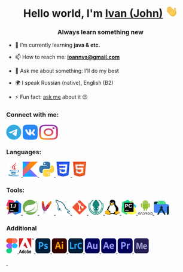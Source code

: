 <h1 align="center">Hello world, I'm <a href="https://t.me/ioannvs" target="_blank">Ivan (John)</a>
  <a href="https://t.me/ioannvs"> <img src="https://github.com/IoannVS/IoannVS/blob/main/icons/Hi.gif" height="32" /> </a>
</h1>
<h3 align="center">Always learn something new</h3>


- 🌱 I’m currently learning **java & etc.**

- 📫 How to reach me: **ioannvs@gmail.com**

- 💬 Ask me about something: I'll do my best

- 🌍 I speak Russian (native), English (B2)

- ⚡ Fun fact: <a href="https://t.me/ioannvs" target="blank">ask me</a> about it 😉

### Connect with me:
<p align="left">
  <a href="https://t.me/ioannvs" target="blank"><img align="center" src="https://github.com/IoannVS/IoannVS/blob/main/icons/social/Telegram.svg" alt="t.me/ioannvs" height="40" width="40" /></a>
  <a href="https://vk.com/ioannvs" target="blank"><img align="center" src="https://github.com/IoannVS/IoannVS/blob/main/icons/social/vk.svg" alt="vk.com/ioannvs" height="40" width="40" /></a>
  <a href="https://instagram.com/ioann.vs" target="blank"><img align="center" src="https://github.com/IoannVS/IoannVS/blob/main/icons/social/Instagram.svg" alt="ioann.vs" height="40" width="50" /></a>
</p>

### Languages:
<p align="left">
  <a href="https://www.java.com" target="_blank" rel="noreferrer"> <img src="https://github.com/IoannVS/IoannVS/blob/main/icons/languages/Java.svg" alt="Java" width="40" height="40"/> </a>
  <a href="https://kotlinlang.org" target="_blank" rel="noreferrer"> <img src="https://github.com/IoannVS/IoannVS/blob/main/icons/languages/Kotlin.svg" alt="Kotlin" width="40" height="40"/> </a>
  <a href="https://www.python.org" target="_blank" rel="noreferrer"> <img src="https://github.com/IoannVS/IoannVS/blob/main/icons/languages/Python.svg" alt="Python" width="40" height="40"/> </a>
  <a href="https://www.w3.org/Style/CSS/Overview.en.html/" target="_blank" rel="noreferrer"> <img src="https://github.com/IoannVS/IoannVS/blob/main/icons/languages/CSS.svg" alt="CSS 3" width="40" height="40"/> </a> 
  <a href="https://html.spec.whatwg.org/multipage/" target="_blank" rel="noreferrer"> <img src="https://github.com/IoannVS/IoannVS/blob/main/icons/languages/HTML5.svg" alt="HTML 5" width="40" height="40"/> </a>
</p>

### Tools:
<p align="left">
  <a href="https://www.jetbrains.com/idea/" target="_blank" rel="noreferrer"> <img src="https://github.com/IoannVS/IoannVS/blob/main/icons/tools/IntelliJ IDEA.svg" alt="IntelliJ IDEA" width="40" height="40"/> </a>
  <a href="https://spring.io/" target="_blank" rel="noreferrer"> <img src="https://github.com/IoannVS/IoannVS/blob/main/icons/tools/Spring.svg" alt="Spring" width="40" height="40"/> </a>
  <a href="https://maven.apache.org/" target="_blank" rel="noreferrer"> <img src="https://github.com/IoannVS/IoannVS/blob/main/icons/tools/Maven.svg" alt="Maven" width="40" height="40"/> </a>
  <a href="https://www.mysql.com/" target="_blank" rel="noreferrer"> <img src="https://github.com/IoannVS/IoannVS/blob/main/icons/tools/MySQL.svg" alt="MySQL" width="40" height="40"/> </a>
  <a href="https://git-scm.com/" target="_blank" rel="noreferrer"> <img src="https://github.com/IoannVS/IoannVS/blob/main/icons/tools/git.svg" alt="Git" width="40" height="40"/> </a>
  <a href="https://www.gitkraken.com/" target="_blank" rel="noreferrer"> <img src="https://github.com/IoannVS/IoannVS/blob/main/icons/tools/gitkraken.svg" alt="GitKraken" width="40" height="40"/> </a>
  <a href="https://www.linux.org/" target="_blank" rel="noreferrer"> <img src="https://github.com/IoannVS/IoannVS/blob/main/icons/tools/linux.svg" alt="Linux" width="40" height="40"/> </a>
  <a href="https://www.jetbrains.com/pycharm/" target="_blank" rel="noreferrer"> <img src="https://github.com/IoannVS/IoannVS/blob/main/icons/tools/PyCharm.svg" alt="Git" width="40" height="40"/> </a>
  <a href="https://developer.android.com" target="_blank" rel="noreferrer"> <img src="https://github.com/IoannVS/IoannVS/blob/main/icons/tools/Android.svg" alt="Android" width="40" height="40"/> </a>
  <a href="https://developer.android.com/studio" target="_blank" rel="noreferrer"> <img src="https://github.com/IoannVS/IoannVS/blob/main/icons/tools/Android Studio.svg" alt="Android Studio" width="40" height="40"/> </a>
</p>

### Additional
<p align="left">
  <a href="https://www.figma.com/" target="_blank" rel="noreferrer"> <img src="https://github.com/IoannVS/IoannVS/blob/main/icons/additional/Figma.svg" alt="Figma" width="30" height="40"/> </a>
  <a href="https://www.adobe.com/" target="_blank" rel="noreferrer"> <img src="https://github.com/IoannVS/IoannVS/blob/main/icons/additional/Adobe.svg" alt="Adobe" width="40" height="40"/> </a>
  <a href="https://www.adobe.com/products/photoshop.html" target="_blank" rel="noreferrer"> <img src="https://github.com/IoannVS/IoannVS/blob/main/icons/additional/Adobe Photoshop.svg" alt="Photoshop" width="40" height="40"/> </a>
  <a href="https://www.adobe.com/products/illustrator.html" target="_blank" rel="noreferrer"> <img src="https://github.com/IoannVS/IoannVS/blob/main/icons/additional/Adobe Illustrator.svg" alt="Illustrator" width="40" height="40"/> </a>
  <a href="https://www.adobe.com/products/photoshop-lightroom.html" target="_blank" rel="noreferrer"> <img src="https://github.com/IoannVS/IoannVS/blob/main/icons/additional/Adobe Photoshop Lightroom.svg" alt="Lightroom" width="40" height="40"/> </a>
  <a href="https://www.adobe.com/products/audition.html" target="_blank" rel="noreferrer"> <img src="https://github.com/IoannVS/IoannVS/blob/main/icons/additional/Adobe Audition.svg" alt="Audition" width="40" height="40"/> </a>
  <a href="https://www.adobe.com/products/aftereffects.html" target="_blank" rel="noreferrer"> <img src="https://github.com/IoannVS/IoannVS/blob/main/icons/additional/Adobe After Effects.svg" alt="After Effects" width="40" height="40"/> </a>
  <a href="https://www.adobe.com/ru/products/premiere.html" target="_blank" rel="noreferrer"> <img src="https://github.com/IoannVS/IoannVS/blob/main/icons/additional/Adobe Premiere Pro.svg" alt="Premiere PRO" width="40" height="40"/> </a>
  <a href="https://www.adobe.com/products/media-encoder.html" target="_blank" rel="noreferrer"> <img src="https://github.com/IoannVS/IoannVS/blob/main/icons/additional/Adobe Media Encoder.svg" alt="Adobe Media Encoder" width="40" height="40"/> </a>
</p>

<div id="header_2" align="left">
  <a href="https://www.codewars.com/" target="blank" rel="noreferrer"> <img src="https://www.codewars.com/users/IoannVS/badges/small" alt=""/> </a>
  <img src="https://gpvc.arturio.dev/IoannVS" alt=""/>
</div>
